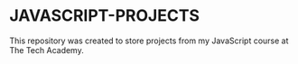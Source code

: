 # JAVASCRIPT-PROJECTS

This repository was created to store projects from my JavaScript course at The Tech Academy. 
